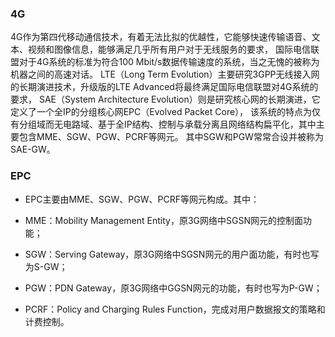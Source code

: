 ### 4G
4G作为第四代移动通信技术，有着无法比拟的优越性，它能够快速传输语音、文本、视频和图像信息，能够满足几乎所有用户对于无线服务的要求，
国际电信联盟对于4G系统的标准为符合100 Mbit/s数据传输速度的系统，当之无愧的被称为机器之间的高速对话。
LTE（Long Term Evolution）主要研究3GPP无线接入网的长期演进技术，升级版的LTE Advanced将最终满足国际电信联盟对4G系统的要求，
SAE（System Architecture Evolution）则是研究核心网的长期演进，它定义了一个全IP的分组核心网EPC（Evolved Packet Core），
该系统的特点为仅有分组域而无电路域、基于全IP结构、控制与承载分离且网络结构扁平化，其中主要包含MME、SGW、PGW、PCRF等网元。
其中SGW和PGW常常合设并被称为SAE-GW。


### EPC

* EPC主要由MME、SGW、PGW、PCRF等网元构成。其中：

* MME：Mobility Management Entity，原3G网络中SGSN网元的控制面功能；
* SGW：Serving Gateway，原3G网络中SGSN网元的用户面功能，有时也写为S-GW；
* PGW：PDN Gateway，原3G网络中GGSN网元的功能，有时也写为P-GW；
* PCRF：Policy and Charging Rules Function，完成对用户数据报文的策略和计费控制。 